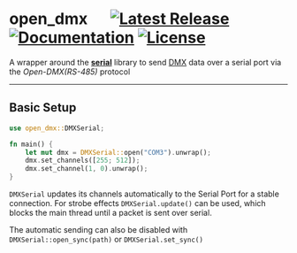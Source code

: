 # open_dmx &emsp; [![Latest Release][crates-io-badge]][crates-io-url] [![Documentation][docs-rs-img]][docs-rs-url] [![License][license-badge]]()

[crates-io-badge]: https://img.shields.io/crates/v/open_dmx.svg?style=for-the-badge
[crates-io-url]: https://crates.io/crates/open_dmx
[docs-rs-img]: https://img.shields.io/docsrs/open_dmx?style=for-the-badge
[docs-rs-url]: https://docs.rs/open_dmx
[license-badge]: https://img.shields.io/crates/l/open_dmx.svg?style=for-the-badge

A wrapper around the [**serial**](https://crates.io/crates/serial) library to send [DMX](https://en.wikipedia.org/wiki/DMX512) data over a serial port via the *Open-DMX(RS-485)* protocol

---
## Basic Setup
```rust
use open_dmx::DMXSerial;

fn main() {
    let mut dmx = DMXSerial::open("COM3").unwrap();
    dmx.set_channels([255; 512]);
    dmx.set_channel(1, 0).unwrap();
}
```

`DMXSerial` updates its channels automatically to the Serial Port for a stable connection. For strobe effects `DMXSerial.update()` can be used, which blocks the main thread until a packet is sent over serial.

The automatic sending can also be disabled with `DMXSerial::open_sync(path)` or `DMXSerial.set_sync()` 